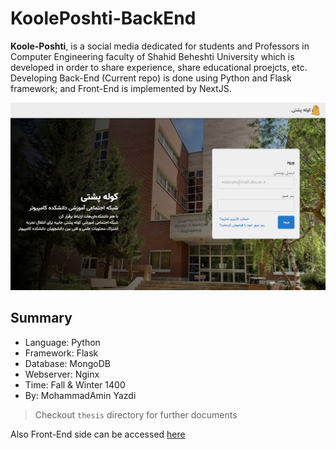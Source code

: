 # KoolePoshti-BackEnd

__Koole-Poshti__, is a social media dedicated for students and Professors in Computer Engineering faculty of Shahid Beheshti University which is developed in order to share experience, share educational proejcts, etc.
Developing Back-End (Current repo) is done using Python and Flask framework; and Front-End is implemented by NextJS.

<img src="https://github.com/mayazdi/KoolePoshti-BackEnd/raw/master/thesis/Snapshot.png" height="300" alt="Koole-Poshti Screenshot">

## Summary
* Language: Python
* Framework: Flask
* Database: MongoDB
* Webserver: Nginx
* Time: Fall & Winter 1400
* By: MohammadAmin Yazdi

> Checkout `thesis` directory for further documents

Also Front-End side can be accessed [here](https://github.com/madsams/bachelor-front)
